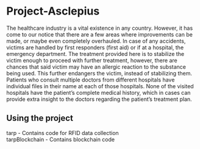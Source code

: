 # Project-Asclepius

The healthcare industry is a vital existence in any country. However, it has come to our notice that there are a few areas where improvements can be made, or maybe even completely overhauled. 
In case of any accidents, victims are handled by first responders (first aid) or if at a hospital, the emergency department. The treatment provided here is to stabilize the victim enough to proceed with further treatment, however, there are chances that said victim may have an allergic reaction to the substance being used. This further endangers the victim, instead of stabilizing them.
Patients who consult multiple doctors from different hospitals have individual files in their name at each of those hospitals. None of the visited hospitals have the patient’s complete medical history, which in cases can provide extra insight to the doctors regarding the patient’s treatment plan.

## Using the project

tarp - Contains code for RFID data collection<br>
tarpBlockchain - Contains blockchain code
